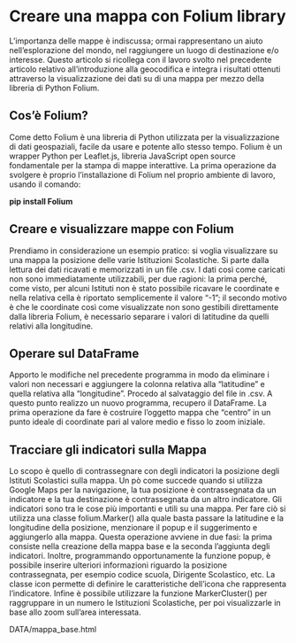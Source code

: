 # Creare una mappa con Folium library
L’importanza delle mappe è indiscussa; ormai rappresentano un aiuto nell’esplorazione del mondo, nel raggiungere un luogo di destinazione e/o interesse.
Questo articolo si ricollega con il lavoro svolto nel precedente articolo relativo all’introduzione alla geocodifica e integra i risultati ottenuti attraverso la visualizzazione dei dati su di una mappa per mezzo della libreria di Python Folium.

## Cos’è Folium?
Come detto Folium è una libreria di Python utilizzata per la visualizzazione di dati geospaziali, facile da usare e potente allo stesso tempo. Folium è un wrapper Python per Leaflet.js, libreria JavaScript open source fondamentale per la stampa di mappe interattive.
La prima operazione da svolgere è proprio l’installazione di Folium nel proprio ambiente di lavoro, usando il comando:

<b>pip install Folium</b>

## Creare e visualizzare mappe con Folium
Prendiamo in considerazione un esempio pratico: si voglia visualizzare su una mappa la posizione delle varie Istituzioni Scolastiche. Si parte dalla lettura dei dati ricavati e memorizzati in un file .csv. 
I dati così come caricati non sono immediatamente utilizzabili, per due ragioni: la prima perché, come visto, per alcuni Istituti non è stato possibile ricavare le coordinate e nella relativa cella è riportato semplicemente il valore “-1”; il secondo motivo è che le coordinate così come visualizzate non sono gestibili direttamente dalla libreria Folium, è necessario separare i valori di latitudine da quelli relativi alla longitudine.

## Operare sul DataFrame
Apporto le modifiche nel precedente programma in modo da eliminare i valori non necessari e aggiungere la colonna relativa alla “latitudine” e quella relativa alla “longitudine”.
Procedo al salvataggio del file in .csv.
A questo punto realizzo un nuovo programma, recupero il DataFrame.
La prima operazione da fare è costruire l’oggetto mappa che “centro” in un punto ideale di coordinate pari al valore medio e fisso lo zoom iniziale.

## Tracciare gli indicatori sulla Mappa
Lo scopo è quello di contrassegnare con degli indicatori la posizione degli Istituti Scolastici sulla mappa. Un pò come succede quando si utilizza Google Maps per la navigazione, la tua posizione è contrassegnata da un indicatore e la tua destinazione è contrassegnata da un altro indicatore. Gli indicatori sono tra le cose più importanti e utili su una mappa.
Per fare ciò si utilizza una classe folium.Marker() alla quale basta passare la latitudine e la longitudine della posizione, menzionare il popup e il suggerimento e aggiungerlo alla mappa. Questa operazione avviene in due fasi: la prima consiste nella creazione della mappa base e la seconda l’aggiunta degli indicatori.
Inoltre, programmando opportunamente la funzione popup, è possibile inserire ulteriori informazioni riguardo la posizione contrassegnata, per esempio codice scuola, Dirigente Scolastico, etc.
La classe icon permette di definire le caratteristiche dell’icona che rappresenta l’indicatore.
Infine è possibile utilizzare la funzione MarkerCluster() per raggruppare in un numero le Istituzioni Scolastiche, per poi visualizzarle in base allo zoom sull’area interessata.

DATA/mappa_base.html
